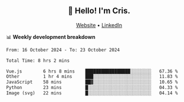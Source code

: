 
<h2 align="center">👋 Hello! I'm Cris.</h2>
<p align="center">
  <a href="https://www.criscunas.dev">Website</a> •
  <a href="https://www.linkedin.com/in/cristophercunas/">LinkedIn</a> 
</p>


📊 **Weekly development breakdown**
<!--START_SECTION:waka-->

```txt
From: 16 October 2024 - To: 23 October 2024

Total Time: 8 hrs 2 mins

Vue.js        6 hrs 8 mins    █████████████████░░░░░░░░   67.36 %
Other         1 hr 4 mins     ███░░░░░░░░░░░░░░░░░░░░░░   11.83 %
JavaScript    58 mins         ██▓░░░░░░░░░░░░░░░░░░░░░░   10.65 %
Python        23 mins         █░░░░░░░░░░░░░░░░░░░░░░░░   04.33 %
Image (svg)   22 mins         █░░░░░░░░░░░░░░░░░░░░░░░░   04.14 %
```

<!--END_SECTION:waka-->
